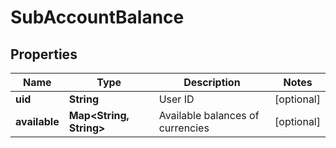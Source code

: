 

# SubAccountBalance

## Properties

Name | Type | Description | Notes
------------ | ------------- | ------------- | -------------
**uid** | **String** | User ID |  [optional]
**available** | **Map&lt;String, String&gt;** | Available balances of currencies |  [optional]



